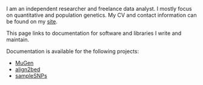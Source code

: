 I am an independent researcher and freelance data analyst. I mostly focus on quantitative and population genetics. My CV and contact information can be found on my [site](https://www.bayesicresearch.org/people/).

This page links to documentation for software and libraries I write and maintain.

Documentation is available for the following projects:

 - [MuGen](/MuGen)
 - [align2bed](/align2bed)
 - [sampleSNPs](/sampleSNPs)




